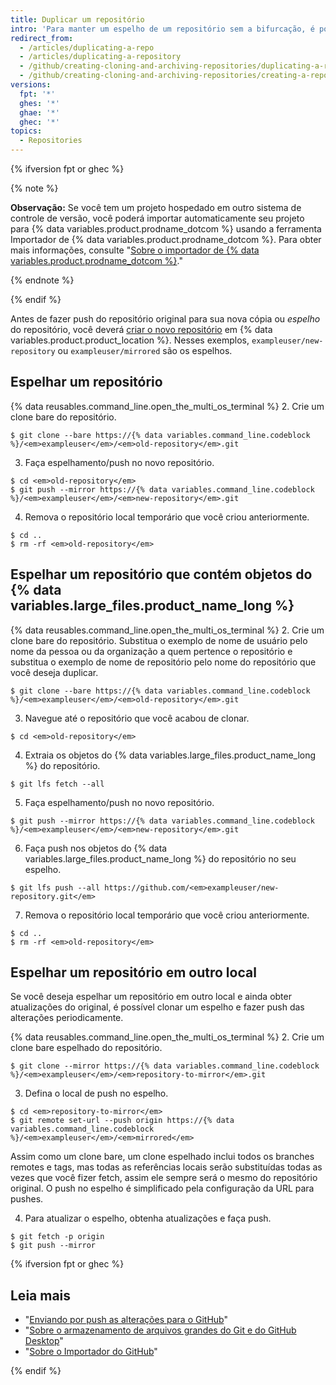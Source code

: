 ```yaml
---
title: Duplicar um repositório
intro: 'Para manter um espelho de um repositório sem a bifurcação, é possível executar um comando especial de clone e, em seguida, fazer push do espelho para o novo repositório.'
redirect_from:
  - /articles/duplicating-a-repo
  - /articles/duplicating-a-repository
  - /github/creating-cloning-and-archiving-repositories/duplicating-a-repository
  - /github/creating-cloning-and-archiving-repositories/creating-a-repository-on-github/duplicating-a-repository
versions:
  fpt: '*'
  ghes: '*'
  ghae: '*'
  ghec: '*'
topics:
  - Repositories
---
```


{% ifversion fpt or ghec %}

{% note %}

**Observação:** Se você tem um projeto hospedado em outro sistema de controle de versão, você poderá importar automaticamente seu projeto para {% data variables.product.prodname_dotcom %} usando a ferramenta Importador de {% data variables.product.prodname_dotcom %}. Para obter mais informações, consulte "[Sobre o importador de {% data variables.product.prodname_dotcom %}](/get-started/importing-your-projects-to-github/importing-source-code-to-github/about-github-importer)."

{% endnote %}

{% endif %}

Antes de fazer push do repositório original para sua nova cópia ou _espelho_ do repositório, você deverá [criar o novo repositório](/articles/creating-a-new-repository) em {% data variables.product.product_location %}. Nesses exemplos, `exampleuser/new-repository` ou `exampleuser/mirrored` são os espelhos.

## Espelhar um repositório

{% data reusables.command_line.open_the_multi_os_terminal %}
2. Crie um clone bare do repositório.
  ```shell
  $ git clone --bare https://{% data variables.command_line.codeblock %}/<em>exampleuser</em>/<em>old-repository</em>.git
  ```
3. Faça espelhamento/push no novo repositório.
  ```shell
  $ cd <em>old-repository</em>
  $ git push --mirror https://{% data variables.command_line.codeblock %}/<em>exampleuser</em>/<em>new-repository</em>.git
  ```
4. Remova o repositório local temporário que você criou anteriormente.
  ```shell
  $ cd ..
  $ rm -rf <em>old-repository</em>
  ```

## Espelhar um repositório que contém objetos do {% data variables.large_files.product_name_long %}

{% data reusables.command_line.open_the_multi_os_terminal %}
2. Crie um clone bare do repositório. Substitua o exemplo de nome de usuário pelo nome da pessoa ou da organização a quem pertence o repositório e substitua o exemplo de nome de repositório pelo nome do repositório que você deseja duplicar.
  ```shell
  $ git clone --bare https://{% data variables.command_line.codeblock %}/<em>exampleuser</em>/<em>old-repository</em>.git
  ```
3. Navegue até o repositório que você acabou de clonar.
  ```shell
  $ cd <em>old-repository</em>
  ```
4. Extraia os objetos do {% data variables.large_files.product_name_long %} do repositório.
  ```shell
  $ git lfs fetch --all
  ```
5. Faça espelhamento/push no novo repositório.
  ```shell
  $ git push --mirror https://{% data variables.command_line.codeblock %}/<em>exampleuser</em>/<em>new-repository</em>.git
  ```
6. Faça push nos objetos do {% data variables.large_files.product_name_long %} do repositório no seu espelho.
  ```shell
  $ git lfs push --all https://github.com/<em>exampleuser/new-repository.git</em>
  ```
7. Remova o repositório local temporário que você criou anteriormente.
  ```shell
  $ cd ..
  $ rm -rf <em>old-repository</em>
  ```

## Espelhar um repositório em outro local

Se você deseja espelhar um repositório em outro local e ainda obter atualizações do original, é possível clonar um espelho e fazer push das alterações periodicamente.

{% data reusables.command_line.open_the_multi_os_terminal %}
2. Crie um clone bare espelhado do repositório.
  ```shell
  $ git clone --mirror https://{% data variables.command_line.codeblock %}/<em>exampleuser</em>/<em>repository-to-mirror</em>.git
  ```
3. Defina o local de push no espelho.
  ```shell
  $ cd <em>repository-to-mirror</em>
  $ git remote set-url --push origin https://{% data variables.command_line.codeblock %}/<em>exampleuser</em>/<em>mirrored</em>
  ```
Assim como um clone bare, um clone espelhado inclui todos os branches remotes e tags, mas todas as referências locais serão substituídas todas as vezes que você fizer fetch, assim ele sempre será o mesmo do repositório original. O push no espelho é simplificado pela configuração da URL para pushes.

4. Para atualizar o espelho, obtenha atualizações e faça push.
  ```shell
  $ git fetch -p origin
  $ git push --mirror
  ```
{% ifversion fpt or ghec %}
## Leia mais

* "[Enviando por push as alterações para o GitHub](/desktop/contributing-and-collaborating-using-github-desktop/making-changes-in-a-branch/pushing-changes-to-github#pushing-changes-to-github)"
* "[Sobre o armazenamento de arquivos grandes do Git e do GitHub Desktop](/desktop/getting-started-with-github-desktop/about-git-large-file-storage-and-github-desktop)"
* "[Sobre o Importador do GitHub](/get-started/importing-your-projects-to-github/importing-source-code-to-github/about-github-importer)"

{% endif %}
